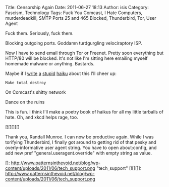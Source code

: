 Title: Censorship Again
Date: 2011-06-27 18:13
Author: isis
Category: Fascism, Technology
Tags: Fuck You Comcast, I Hate Computers, murderdeadkill, SMTP Ports 25 and 465 Blocked, Thunderbird, Tor, User Agent

Fuck them. Seriously, fuck them.

Blocking outgoing ports. Goddamn turdgurgling velociraptory ISP.

Now I have to send email through Tor or Freenet. Pretty soon everything
but HTTP/80 will be blocked. It's not like I'm sitting here emailing
myself homemade malware or anything. Bastards.

Maybe if I [write][] [a][] [stupid][] [haiku][] about this I'll cheer
up:

`Make total destroy`

On Comcast's shitty network

Dance on the ruins

This is fun. I think I'll make a poetry book of haikus for all my little
tarballs of hate. Oh, and xkcd helps rage, too.

[![][]][]

Thank you, Randall Munroe. I can now be productive again. While I was
torifying Thunderbird, I finally got around to getting rid of that pesky
and overly-informative user agent string. You have to open about:config,
and add new pref "general.useragent.override" with empty string as
value.

  [write]: http://patternsinthevoid.net/404.shtml
  [a]: http://patternsinthevoid.net/401.shtml
  [stupid]: http://patternsinthevoid.net/403.shtml
  [haiku]: http://patternsinthevoid.net/500.shtml
  []: http://www.patternsinthevoid.net/blog/wp-content/uploads/2011/06/tech_support.png
    "tech_support"
  [![][]]: http://www.patternsinthevoid.net/blog/wp-content/uploads/2011/06/tech_support.png
